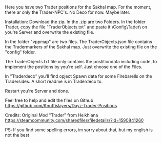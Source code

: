Here you have two Trader positions for the Sakhal map. 
For the moment, there ar only the Trader-NPC's. No Deco for now. Maybe later.

Installation:
Download the zip.
In the .zip are two Folders.
In the folder Trader, copy the file "TraderObjects.txt" and paste it \Config\Tader\ on you're Server
and overwrite the existing file.

In the folder "vppmap" are two files.
The TraderObjects.json file contains the Tradermarkers of the Sakhal map.
Just overwrite the existing file on the "config" folder.

The TraderObjects.txt file only contains the postitiondata including code, to implement the positions by you're self.
Just choose one of the Files.

In "Traderdeco" you'll find opject Spawn data for some Firebarells on the Tradersides.
A short readme is in Traderdeco to.

Restart you're Server and done.

Feel free to help and edit the files on Github
https://github.com/Knuffislayers/Dayz-Trader-Positions

Credits:
Original Mod "Trader" from Helkhiana
https://steamcommunity.com/sharedfiles/filedetails/?id=1590841260

PS: If you find some spelling errors, im sorry about that, but my english is not the best
